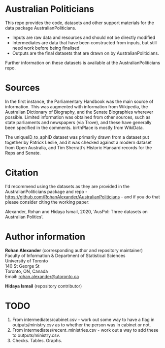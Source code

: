 # Australian Politicians

This repo provides the code, datasets and other support materials for the data package AustralianPoliticians.

- Inputs are raw data and resources and should not be directly modified
- Intermediates are data that have been constructed from inputs, but still need work before being finalised
- Outputs are the final datasets that are drawn on by AustralianPoliticians.

Further information on these datasets is available at the AustralianPoliticians repo.

# Sources

In the first instance, the Parliamentary Handbook was the main source of information. This was augmented with information from Wikipedia, the Australian Dictionary of Biography, and the Senate Biographies wherever possible. Limited information was obtained from other sources, such as state parliaments and newspapers (via Trove), and these have generally been specified in the comments. birthPlace is mostly from WikiData.

The uniqueID_to_aphID dataset was primarily drawn from a dataset put together by Patrick Leslie, and it was checked against a modern dataset from Open Australia, and Tim Sherratt’s Historic Hansard records for the Reps and Senate.

# Citation

I'd recommend using the datasets as they are provided in the AustralianPoliticians package and repo - https://github.com/RohanAlexander/AustralianPoliticians - and if you do that please consider citing the working paper:

Alexander, Rohan and Hidaya Ismail, 2020, 'AusPol: Three datasets on Australian Politics'.


# Author information

**Rohan Alexander** (corresponding author and repository maintainer)  
Faculty of Information & Department of Statistical Sciences  
University of Toronto  
140 St George St  
Toronto, ON, Canada  
Email: rohan.alexander@utoronto.ca  

**Hidaya Ismail** (repository contributor)


# TODO

1. From intermediates/cabinet.csv - work out some way to have a flag in outputs/ministry.csv as to whether the person was in cabinet or not.
2. From intermediates/recent_ministries.csv - work out a way to add these to outputs/ministry.csv.
3. Checks. Tables. Graphs.

